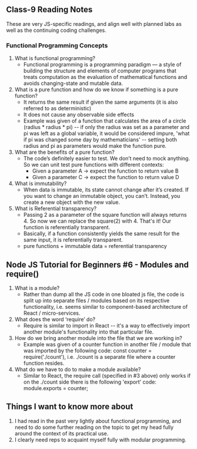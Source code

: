 ## Class-9 Reading Notes  
<p>These are very JS-specific readings, and align well with planned labs as well as the continuing coding challenges.</p>

### Functional Programming Concepts

1. What is functional programming?
    * Functional programming is a programming paradigm — a style of building the structure and elements of computer programs that treats computation as the evaluation of mathematical functions and avoids changing-state and mutable data.
2. What is a pure function and how do we know if something is a pure function?
    * It returns the same result if given the same arguments (it is also referred to as deterministic)
    * It does not cause any observable side effects
    * Example was given of a function that calculates the area of a circle (radius * radius * pi) -- if only the radius was set as a parameter and pi was left as a global variable, it would be considered impure, 'what if pi was changed some day by mathematicians' -- setting both radius and pi as parameters would make the function pure.
3. What are the benefits of a pure function?
    * The code’s definitely easier to test. We don’t need to mock anything. So we can unit test pure functions with different contexts:
        * Given a parameter A → expect the function to return value B
        * Given a parameter C → expect the function to return value D
4. What is immutability?
    * When data is immutable, its state cannot change after it’s created. If you want to change an immutable object, you can’t. Instead, you create a new object with the new value.
5. What is Referential transparency?
    * Passing 2 as a parameter of the square function will always returns 4. So now we can replace the square(2) with 4. That's it! Our function is referentially transparent.
    * Basically, if a function consistently yields the same result for the same input, it is referentially transparent.
    * pure functions + immutable data = referential transparency

## Node JS Tutorial for Beginners #6 - Modules and require()
1. What is a module?
    * Rather than dump all the JS code in one bloated js file, the code is split up into separate files / modules based on its respective functionality, i.e. seems similar to component-based architecture of React / micro-services.
2. What does the word ‘require’ do?
    * Require is similar to import in React -- it's a way to effectively import another module's functionality into that particular file.
3. How do we bring another module into the file that we are working in?
    * Example was given of a counter function in another file / module that was imported by the following code: const counter = require('./count'), i.e. ./count is a separate file where a counter function resides.
4. What do we have to do to make a module available?
    * Similar to React, the require call (specified in #3 above) only works if on the ./count side there is the following 'export' code: module.exports = counter;


## Things I want to know more about

1. I had read in the past very lightly about functional programming, and need to do some further reading on the topic to get my head fully around the context of its practical use.
2. I clearly need reps to acquaint myself fully with modular programming.